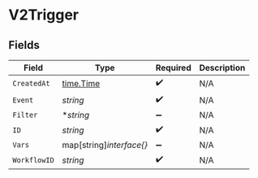 # V2Trigger


## Fields

| Field                                     | Type                                      | Required                                  | Description                               |
| ----------------------------------------- | ----------------------------------------- | ----------------------------------------- | ----------------------------------------- |
| `CreatedAt`                               | [time.Time](https://pkg.go.dev/time#Time) | :heavy_check_mark:                        | N/A                                       |
| `Event`                                   | *string*                                  | :heavy_check_mark:                        | N/A                                       |
| `Filter`                                  | **string*                                 | :heavy_minus_sign:                        | N/A                                       |
| `ID`                                      | *string*                                  | :heavy_check_mark:                        | N/A                                       |
| `Vars`                                    | map[string]*interface{}*                  | :heavy_minus_sign:                        | N/A                                       |
| `WorkflowID`                              | *string*                                  | :heavy_check_mark:                        | N/A                                       |